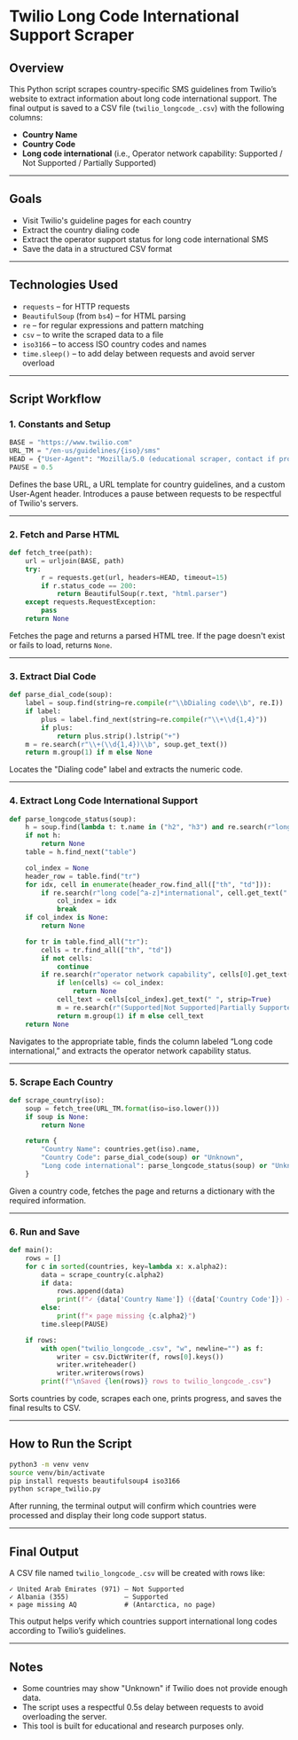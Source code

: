 # Twilio Long Code International Support Scraper

## Overview

This Python script scrapes country-specific SMS guidelines from Twilio’s website to extract information about long code international support. The final output is saved to a CSV file (`twilio_longcode_.csv`) with the following columns:

* **Country Name**
* **Country Code**
* **Long code international** (i.e., Operator network capability: Supported / Not Supported / Partially Supported)

---

## Goals

* Visit Twilio's guideline pages for each country
* Extract the country dialing code
* Extract the operator support status for long code international SMS
* Save the data in a structured CSV format

---

## Technologies Used

* `requests` – for HTTP requests
* `BeautifulSoup` (from `bs4`) – for HTML parsing
* `re` – for regular expressions and pattern matching
* `csv` – to write the scraped data to a file
* `iso3166` – to access ISO country codes and names
* `time.sleep()` – to add delay between requests and avoid server overload

---

## Script Workflow

### 1. Constants and Setup

```python
BASE = "https://www.twilio.com"
URL_TM = "/en-us/guidelines/{iso}/sms"
HEAD = {"User-Agent": "Mozilla/5.0 (educational scraper, contact if problems)"}
PAUSE = 0.5
```

Defines the base URL, a URL template for country guidelines, and a custom User-Agent header. Introduces a pause between requests to be respectful of Twilio's servers.

---

### 2. Fetch and Parse HTML

```python
def fetch_tree(path):
    url = urljoin(BASE, path)
    try:
        r = requests.get(url, headers=HEAD, timeout=15)
        if r.status_code == 200:
            return BeautifulSoup(r.text, "html.parser")
    except requests.RequestException:
        pass
    return None
```

Fetches the page and returns a parsed HTML tree. If the page doesn't exist or fails to load, returns `None`.

---

### 3. Extract Dial Code

```python
def parse_dial_code(soup):
    label = soup.find(string=re.compile(r"\\bDialing code\\b", re.I))
    if label:
        plus = label.find_next(string=re.compile(r"\\+\\d{1,4}"))
        if plus:
            return plus.strip().lstrip("+")
    m = re.search(r"\\+(\\d{1,4})\\b", soup.get_text())
    return m.group(1) if m else None
```

Locates the "Dialing code" label and extracts the numeric code.

---

### 4. Extract Long Code International Support

```python
def parse_longcode_status(soup):
    h = soup.find(lambda t: t.name in ("h2", "h3") and re.search(r"long codes?.*short codes?", t.get_text(), re.I))
    if not h:
        return None
    table = h.find_next("table")

    col_index = None
    header_row = table.find("tr")
    for idx, cell in enumerate(header_row.find_all(["th", "td"])):
        if re.search(r"long code[^a-z]*international", cell.get_text(" ", strip=True), re.I):
            col_index = idx
            break
    if col_index is None:
        return None

    for tr in table.find_all("tr"):
        cells = tr.find_all(["th", "td"])
        if not cells:
            continue
        if re.search(r"operator network capability", cells[0].get_text(), re.I):
            if len(cells) <= col_index:
                return None
            cell_text = cells[col_index].get_text(" ", strip=True)
            m = re.search(r"(Supported|Not Supported|Partially Supported)", cell_text, re.I)
            return m.group(1) if m else cell_text
    return None
```

Navigates to the appropriate table, finds the column labeled “Long code international,” and extracts the operator network capability status.

---

### 5. Scrape Each Country

```python
def scrape_country(iso):
    soup = fetch_tree(URL_TM.format(iso=iso.lower()))
    if soup is None:
        return None

    return {
        "Country Name": countries.get(iso).name,
        "Country Code": parse_dial_code(soup) or "Unknown",
        "Long code international": parse_longcode_status(soup) or "Unknown",
    }
```

Given a country code, fetches the page and returns a dictionary with the required information.

---

### 6. Run and Save

```python
def main():
    rows = []
    for c in sorted(countries, key=lambda x: x.alpha2):
        data = scrape_country(c.alpha2)
        if data:
            rows.append(data)
            print(f"✓ {data['Country Name']} ({data['Country Code']}) — {data['Long code international']}")
        else:
            print(f"× page missing {c.alpha2}")
        time.sleep(PAUSE)

    if rows:
        with open("twilio_longcode_.csv", "w", newline="") as f:
            writer = csv.DictWriter(f, rows[0].keys())
            writer.writeheader()
            writer.writerows(rows)
        print(f"\nSaved {len(rows)} rows to twilio_longcode_.csv")
```

Sorts countries by code, scrapes each one, prints progress, and saves the final results to CSV.

---

## How to Run the Script

```bash
python3 -m venv venv
source venv/bin/activate
pip install requests beautifulsoup4 iso3166
python scrape_twilio.py
```

After running, the terminal output will confirm which countries were processed and display their long code support status.

---

## Final Output

A CSV file named `twilio_longcode_.csv` will be created with rows like:

```
✓ United Arab Emirates (971) — Not Supported
✓ Albania (355)              — Supported
× page missing AQ            # (Antarctica, no page)
```

This output helps verify which countries support international long codes according to Twilio’s guidelines.

---

## Notes

* Some countries may show "Unknown" if Twilio does not provide enough data.
* The script uses a respectful 0.5s delay between requests to avoid overloading the server.
* This tool is built for educational and research purposes only.
